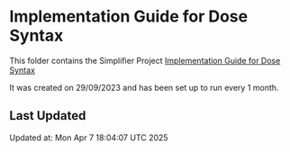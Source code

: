 # Implementation Guide for Dose Syntax
This folder contains the Simplifier Project [Implementation Guide for Dose Syntax](https://simplifier.net/dosesyntaxforr4)

It was created on 29/09/2023 and has been set up to run every 1 month.

## Last Updated

Updated at: Mon Apr  7 18:04:07 UTC 2025
